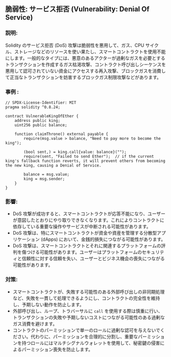 ## 脆弱性: サービス拒否 (Vulnerability: Denial Of Service)

### 説明:
Solidity のサービス拒否 (DoS) 攻撃は脆弱性を悪用して、ガス、CPU サイクル、ストレージなどのリソースを使い果たし、スマートコントラクトを使用不能にします。一般的なタイプには、悪意のあるアクターが過剰なガスを必要とするトランザクションを作成するガス枯渇攻撃、コントラクト呼び出しシーケンスを悪用して認可されていない資金にアクセスする再入攻撃、ブロックガスを消費して正当なトランザクションを妨害するブロックガス制限攻撃などがあります。

### 事例 :
```
// SPDX-License-Identifier: MIT
pragma solidity ^0.8.24;

contract VulnerableKingOfEther {
    address public king;
    uint256 public balance;

    function claimThrone() external payable {
        require(msg.value > balance, "Need to pay more to become the king");

        (bool sent,) = king.call{value: balance}("");
        require(sent, "Failed to send Ether");  // if the current king's fallback function reverts, it will prevent others from becoming the new king, causing a Denial of Service.

        balance = msg.value;
        king = msg.sender;
    }
}
```
### 影響:
- DoS 攻撃が成功すると、スマートコントラクトが応答不能になり、ユーザーが意図したとおりにやり取りできなくなります。これによりコントラクトに依存している重要な操作やサービスが中断される可能性があります。
- DoS 攻撃は、特にスマートコントラクトが資金や資産を管理する分散型アプリケーション (dApps) において、金銭的損失につながる可能性があります。
- DoS 攻撃は、スマートコントラクトとそれに関連するプラットフォームの評判を傷つける可能性があります。ユーザーはプラットフォームのセキュリティと信頼性に対する信頼を失い、ユーザーとビジネス機会の喪失につながる可能性があります。

### 対策:
- スマートコントラクトが、失敗する可能性のある外部呼び出しの非同期処理など、失敗を一貫して処理できるようにし、コントラクトの完全性を維持し、予期しない動作を防止します。
- 外部呼び出し、ループ、トラバーサルに `call` を使用する際は慎重に行い、トランザクションの失敗や予期しないコストにつながる可能性のある過剰なガス消費を避けます。
- コントラクトのパーミッションで単一のロールに過剰な認可を与えないでください。代わりに、パーミッションを合理的に分割し、重要なパーミッションを持つロールにはマルチシグナルウォレットを使用して、秘密鍵の侵害によるパーミッション喪失を防止します。
